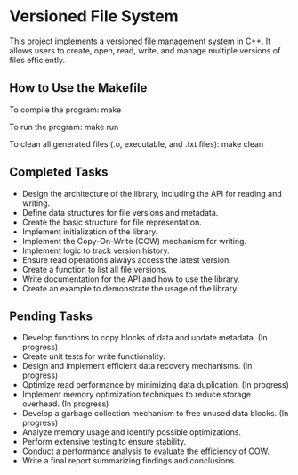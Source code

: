 # Versioned File System

This project implements a versioned file management system in C++. It allows users to create, open, read, write, and manage multiple versions of files efficiently.

## How to Use the Makefile

To compile the program: make

To run the program: make run

To clean all generated files (.o, executable, and .txt files): make clean

## Completed Tasks

- Design the architecture of the library, including the API for reading and writing.
- Define data structures for file versions and metadata.
- Create the basic structure for file representation.
- Implement initialization of the library.
- Implement the Copy-On-Write (COW) mechanism for writing.
- Implement logic to track version history.
- Ensure read operations always access the latest version.
- Create a function to list all file versions.
- Write documentation for the API and how to use the library.
- Create an example to demonstrate the usage of the library.

## Pending Tasks

- Develop functions to copy blocks of data and update metadata.         (In progress)
- Create unit tests for write functionality.
- Design and implement efficient data recovery mechanisms.              (In progress)
- Optimize read performance by minimizing data duplication.             (In progress)
- Implement memory optimization techniques to reduce storage overhead.  (In progress)
- Develop a garbage collection mechanism to free unused data blocks.    (In progress)
- Analyze memory usage and identify possible optimizations.
- Perform extensive testing to ensure stability.
- Conduct a performance analysis to evaluate the efficiency of COW.
- Write a final report summarizing findings and conclusions.